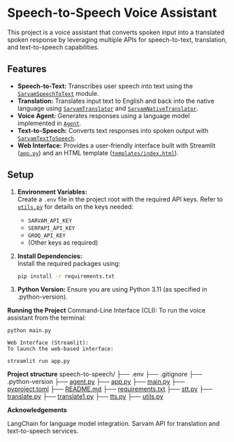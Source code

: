 # Speech-to-Speech Voice Assistant

This project is a voice assistant that converts spoken input into a translated spoken response by leveraging multiple APIs for speech-to-text, translation, and text-to-speech capabilities.

## Features

- **Speech-to-Text:** Transcribes user speech into text using the [`SarvamSpeechToText`](c:\Users\arun5\Desktop\STS\speech-to-speech\stt.py) module.
- **Translation:** Translates input text to English and back into the native language using [`SarvamTranslator`](c:\Users\arun5\Desktop\STS\speech-to-speech\translate.py) and [`SarvamNativeTranslator`](c:\Users\arun5\Desktop\STS\speech-to-speech\translate1.py).
- **Voice Agent:** Generates responses using a language model implemented in [`Agent`](c:\Users\arun5\Desktop\STS\speech-to-speech\agent.py).
- **Text-to-Speech:** Converts text responses into spoken output with [`SarvamTextToSpeech`](c:\Users\arun5\Desktop\STS\speech-to-speech\tts.py).
- **Web Interface:** Provides a user-friendly interface built with Streamlit ([`app.py`](c:\Users\arun5\Desktop\STS\speech-to-speech\app.py)) and an HTML template ([`templates/index.html`](c:\Users\arun5\Desktop\STS\speech-to-speech\templates\index.html)).

## Setup

1. **Environment Variables:**  
   Create a `.env` file in the project root with the required API keys. Refer to [`utils.py`](c:\Users\arun5\Desktop\STS\speech-to-speech\utils.py) for details on the keys needed:
   - `SARVAM_API_KEY`
   - `SERPAPI_API_KEY`
   - `GROQ_API_KEY`
   - (Other keys as required)

2. **Install Dependencies:**  
   Install the required packages using:
   ```sh
   pip install -r requirements.txt

3. **Python Version:**
Ensure you are using Python 3.11 (as specified in .python-version).

**Running the Project**
    Command-Line Interface (CLI):
    To run the voice assistant from the terminal:

    python main.py

    Web Interface (Streamlit):
    To launch the web-based interface:

    streamlit run app.py

**Project structure**
speech-to-speech/
├── .env
├── .gitignore
├── .python-version
├── [agent.py](http://_vscodecontentref_/0)
├── [app.py](http://_vscodecontentref_/1)
├── [main.py](http://_vscodecontentref_/2)
├── [pyproject.toml](http://_vscodecontentref_/3)
├── [README.md](http://_vscodecontentref_/4)
├── [requirements.txt](http://_vscodecontentref_/5)
├── [stt.py](http://_vscodecontentref_/6)
├── [translate.py](http://_vscodecontentref_/7)
├── [translate1.py](http://_vscodecontentref_/8)
├── [tts.py](http://_vscodecontentref_/9)
├── [utils.py](http://_vscodecontentref_/10)


**Acknowledgements**

LangChain for language model integration.
Sarvam API for translation and text-to-speech services.
